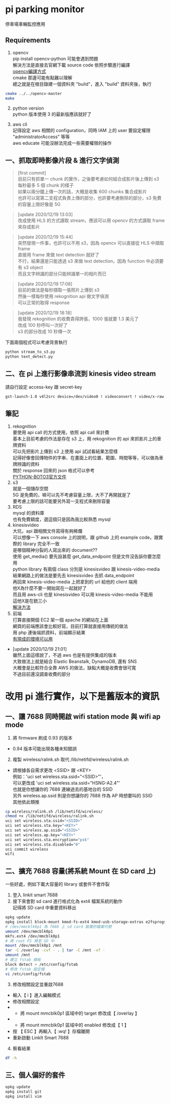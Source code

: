 # pi parking monitor
停車場車輛監控應用  

## Requirements
1. opencv  
pip install opencv-python 可能會遇到問題  
解決方法是直接去官網下載 source code 依照步驟進行編譯  
[opencv編譯方式](https://docs.opencv.org/master/d7/d9f/tutorial_linux_install.html)  
cmake 那邊可能有點難以理解  
總之就是在根目錄建一個資料夾 "build"，進入 "build" 資料夾後，執行  
```bash
cmake ../../opencv-master
make
```

2. python version  
python 版本使用 3 的最新版應該就好了  

3. aws cli  
記得設定 aws 相關的 configuration，同時 IAM 上的 user 要設定權限 "administratorAccess" 等等  
aws educate 可能沒辦法完成一些需要權限的操作  

## 一、抓取即時影像片段 & 進行文字偵測  
> [first commit]  
目前只有抓單一 chunk 的實作，之後要考慮如何組合成影片後上傳到 s3  
每秒最多 5 個 chunk 的樣子  
如果以兩分鐘上傳一次的話，大概是收集 600 chunks 集合成影片  
也許可以寫第二支程式負責上傳的部分，也許要考慮刪除的部分，s3 免費的容量上限好像是 5G  

> [update 2020/12/19 13:03]  
改成使用 HLS 的方式讀取 stream，應該可以用 opencv 的方式讀取 frame 來存成影片  

> [update 2020/12/19 15:44]  
突然發現一件事，也許可以不用 s3，因為 opencv 可以直接從 HLS 中擷取 frame  
直接用 frame 來做 text detection 就好了  
不行，結果還是只能透過 s3 來做 text detection，因為 function 中必須要有 s3 object  
而且文字辨識的部分只能辨識單一的相片而已  

> [update 2020/12/19 17:08]  
目前的做法是每秒擷取一張照片上傳到 s3  
然後一樣每秒使用 rekognition api 做文字偵測  
可以正常的取得 response  

> [update 2020/12/19 18:18]  
我發現 rekognition 的收費貴得誇張，1000 張就要 1.3 美元了  
改成 100 秒呼叫一次好了  
s3 的部分改成 10 秒傳一次  

下面兩個程式可以考慮背景執行  
```bash
python stream_to_s3.py
python text_detect.py
```
## 二、在 pi 上進行影像串流到 kinesis video stream  
請自行設定 access-key 跟 secret-key  
```bash
gst-launch-1.0 v4l2src device=/dev/video0 ! videoconvert ! video/x-raw,format=I420,width=640,height=480 ! omxh264enc control-rate=2 target-bitrate=512000 periodicity-idr=45 inline-header=FALSE ! h264parse ! video/x-h264,stream-format=avc,alignment=au,profile=baseline ! kvssink stream-name="MyKinesisVideoStream" access-key="" secret-key="" aws-region="ap-northeast-1"
```

## 筆記
1. rekognition  
要使用 api call 的方式使用，依照 api call 來計費  
基本上目前考慮的作法是存在 s3 上，用 rekognition 的 api 來抓影片上的車牌資料  
可以先把影片上傳到 s3 上使用 api 試試看結果怎麼樣  
記得好像會回傳物件的字串、在畫面上的位置、範圍、時間等等，可以做為車牌辨識的資料  
關於 response 回來的 json 格式可以參考  
[PYTHON-BOTO3官方文件](https://boto3.amazonaws.com/v1/documentation/api/latest/reference/services/rekognition.html#Rekognition.Client.detect_text)  
2. s3  
就是一個儲存空間  
5G 是免費的，嘛可以先不考慮容量上限，大不了再開就是了  
要考慮上限的話可能要另外寫一支程式來刪除容量  
3. RDS  
mysql 的資料庫  
也有免費額度，選這個只是因為我比較熟悉 mysql  
4. kinesisvideo  
大坑，api 跟相關文件寫得有夠稀爛  
可以想像一下 aws console 上的說明，跟 github 上的 example code，跟實際的 library 完全不一致  
是哪個精神分裂的人寫出來的 document??  
使用 get_media() 要先設甚麼 get_data_endpoint 但是文件沒告訴你要怎麼用  
python library 有兩個 class 分別是 kinesisvideo 跟 kinesis-video-media  
結果網路上的做法是要先去 kinesisvideo 去抓 data_endpoint  
再回來 kinesis-video-media 上把拿到的 url 給他的 client 端用  
他X為什麼不要一開始寫在一起就好了  
而且用 aws-cli 也是 kinesisvideo 可以用 kinesis-video-media 不能用  
這他X是在銃三小  
[解決方法](https://stackoverflow.com/questions/49746612/boto3-kinesis-video-stream-error-when-calling-the-getmedia-operation)  
5. 前端  
打算直接開個 EC2 架一個 apache 的網站在上面  
網頁的前端應該會比較好寫，目前打算就直接用傳統的做法  
用 php 連後端抓資料，前端顯示結果  
[有現成的環境可以用](https://github.com/Yuki23329626/apache-docker)  
- [update 2020/12/19 21:01]  
雖然上面這樣說了，不過 aws 也是有提供集成的版本  
大致做法上就是結合 Elastic Beanstalk, DynamoDB, 還有 SNS  
大概會是比較符合全靠 AWS 的做法，缺點大概是收費會很可寬  
不過目前還沒調查收費的部分  

# 改用 pi 進行實作，以下是舊版本的資訊

## 一、讓 7688 同時開啟 wifi station mode 與 wifi ap mode

1. 將 firmware 刷成 0.93 的版本  
- 0.94 版本可能出現各種未知錯誤
2. 複製 wireless/ralink.sh 取代 /lib/netifd/wireless/ralink.sh  
- 請根據各自需求更改 \<SSID> 跟 \<KEY>  
例如：'uci set wireless.sta.ssid="\<SSID>"'，  
可以更改成 'uci set wireless.sta.ssid="HSNG-A2.4"'  
也就是你想讓你的 7688 連線過去的基地台的 SSID  
另外 wireless.ap.ssid  則是你想讓你的 7688 作為 AP 時想要叫的 SSID  
其他依此類推

```bash
cp wireless/ralink.sh /lib/netifd/wireless/
chmod +x /lib/netifd/wireless/ralink.sh
uci set wireless.sta.ssid="<SSID>"
uci set wireless.sta.key="<KEY>"
uci set wireless.ap.ssid="<SSID>"
uci set wireless.ap.key="<KEY>"
uci set wireless.sta.encryption="psk"
uci set wireless.sta.disabled="0"
uci commit wireless
wifi
```

## 二、擴充 7688 容量(將系統 Mount 在 SD card 上)

一些好處，例如下載大容量的 library 或套件不會炸裂  

1. 登入 linkit smart 7688  
2. 接下來會對 sd card 進行格式化為 ext4 檔案系統的動作  
記得將 SD card 中重要資料移出

```bash
opkg update
opkg install block-mount kmod-fs-ext4 kmod-usb-storage-extras e2fsprogs fdisk
# /dev/mmcblk0p1 為 7688 上 sd card 裝置的檔案代號  
umount /dev/mmcblk0p1
mkfs.ext4 /dev/mmcblk0p1
# 將 root FS 移至 SD 中
mount /dev/mmcblk0p1 /mnt
tar -C /overlay -cvf - . | tar -C /mnt -xf -
umount /mnt
# 建立 fstab 樣板
block detect > /etc/config/fstab
# 修改 fstab 設定檔
vi /etc/config/fstab
```

3. 修改相關設定並重啟7688

- 輸入【 i 】進入編輯模式
- 修改相關設定
- - 將 mount mmcblk0p1 區域中的 target 修改成【 /overlay 】
- - 將 mount mmcblk0p1 區域中的 enabled 修改成【 1 】
- 按 【 ESC 】再輸入【 :wq! 】存檔離開
- 重新啟動 LinkIt Smart 7688

4. 察看結果

```bash
df -h
```

## 三、個人偏好的套件

```bash
opkg update
opkg install git
opkg install vim
```
